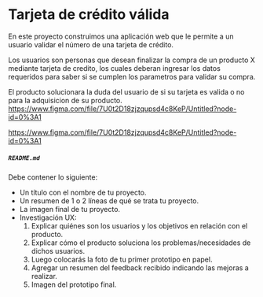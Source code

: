 # Tarjeta de crédito válida


En este proyecto construimos una aplicación web que le permite a un
usuario validar el número de una tarjeta de crédito. 

Los usuarios son personas que desean finalizar la compra de un producto X mediante tarjeta de credito,
los cuales deberan ingresar los datos requeridos para saber si se cumplen los parametros para validar su compra.

El producto solucionara la duda del usuario de si su tarjeta es valida o no para la adquisicion de su producto.
https://www.figma.com/file/7U0t2D18zjzqupsd4c8KeP/Untitled?node-id=0%3A1

https://www.figma.com/file/7U0t2D18zjzqupsd4c8KeP/Untitled?node-id=0%3A1






##### `README.md`

Debe contener lo siguiente:

* Un título con el nombre de tu proyecto.
* Un resumen de 1 o 2 líneas de qué se trata tu proyecto.
* La imagen final de tu proyecto.
* Investigación UX:
  1. Explicar quiénes son los usuarios y los objetivos en relación con el
    producto.
  2. Explicar cómo el producto soluciona los problemas/necesidades de dichos
    usuarios.
  3. Luego colocarás la foto de tu primer prototipo en papel.
  4. Agregar un resumen del feedback recibido indicando las mejoras a realizar.
  5. Imagen del prototipo final.

